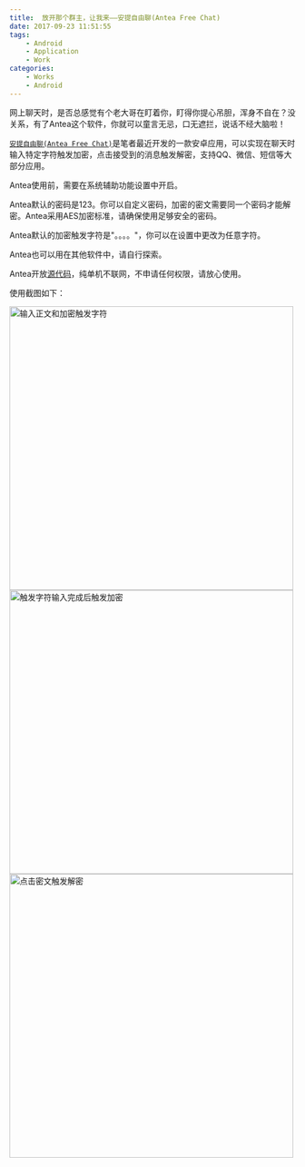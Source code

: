 ```yaml
---
title:  放开那个群主，让我来——安提自由聊(Antea Free Chat)
date: 2017-09-23 11:51:55
tags:
    - Android
    - Application
    - Work
categories:
    - Works
    - Android
---
```


网上聊天时，是否总感觉有个老大哥在盯着你，盯得你提心吊胆，浑身不自在？没关系，有了Antea这个软件，你就可以童言无忌，口无遮拦，说话不经大脑啦！

[`安提自由聊(Antea Free Chat)`](https://www.coolapk.com/apk/161355)是笔者最近开发的一款安卓应用，可以实现在聊天时输入特定字符触发加密，点击接受到的消息触发解密，支持QQ、微信、短信等大部分应用。

Antea使用前，需要在系统辅助功能设置中开启。

Antea默认的密码是123。你可以自定义密码，加密的密文需要同一个密码才能解密。Antea采用AES加密标准，请确保使用足够安全的密码。

Antea默认的加密触发字符是"。。。。"，你可以在设置中更改为任意字符。

Antea也可以用在其他软件中，请自行探索。

Antea开放[源代码](https://github.com/baijifeilong/antea)，纯单机不联网，不申请任何权限，请放心使用。

<!--more-->

使用截图如下：

<img src="/images/20180306-antea-1.png" width="500px" alt="输入正文和加密触发字符"/>
<!-- more -->
<img src="/images/20180306-antea-2.png" width="500px" alt="触发字符输入完成后触发加密"/>
<img src="/images/20180306-antea-3.png" width="500px" alt="点击密文触发解密"/>
